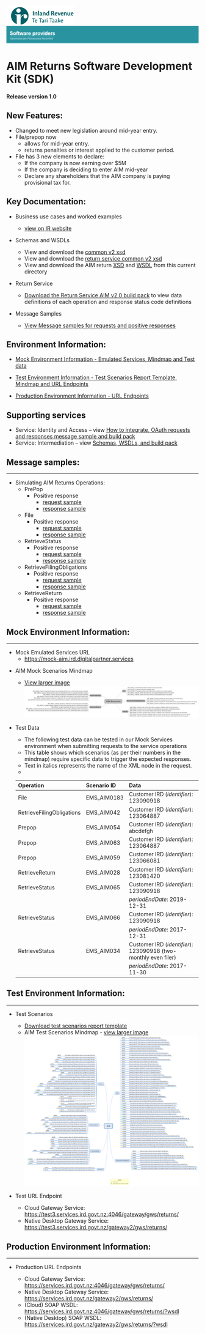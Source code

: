 ![IRD logo](../Images/IRlogo.gif)
![Software Dev](../Images/SoftwareDev.png)

# AIM Returns Software Development Kit (SDK)

#### Release version 1.0

## New Features:

* Changed to meet new legislation around mid-year entry. 
* File/prepop now 
	* allows for mid-year entry.
	* returns penalties or interest applied to the customer period. 
* File has 3 new elements to declare:
	* If the company is now earning over $5M 
	* If the company is deciding to enter AIM mid-year 
	* Declare any shareholders that the AIM company is paying provisional tax for.

## Key Documentation:

- Business use cases and worked examples
	- [view on IR website](https://www.classic.ird.govt.nz/resources/5/0/50d56274-2a12-46ac-a9e3-a4a84d3f47bc/aim-business-use-cases-worked-examples.pdf)
	
- Schemas and WSDLs
	- View and download the [common v2 xsd](../Schema%20-%20Common/)
	- View and download the [return service common v2 xsd](../Service%20-%20XSD)
	- View and download the AIM return [XSD](ReturnAIM.v2.xsd) and [WSDL](ReturnsAIMDevWsdl.v2.wsdl) from this current directory
	
- Return Service 
	- [Download the Return Service AIM v2.0 build pack](../Service%20-%20Return/Latest/Gateway%20Services%20Build%20Pack%20-%20Return%20Service%20-%20AIM%20-%20V2.0.pdf) to view data definitions of each operation and response status code definitions

- Message Samples
    - [View Message samples for requests and positive responses](#message-samples)		
	
## Environment Information: 

- [Mock Environment Information - Emulated Services, Mindmap and Test data](#mock-environment-information)
	
- [Test Environment Information - Test Scenarios Report Template, Mindmap and URL Endpoints](#test-environment-information)

- [Production Environment Information - URL Endpoints](#Production-Environment-Information)	
	
## Supporting services

* Service: Identity and Access – view [How to integrate, OAuth requests and responses message sample and build pack](../Service%20-%20Identity%20and%20Access/Latest/) 
* Service: Intermediation – view [Schemas, WSDLs, and build pack](../Service%20-%20Intermediation/)

## Message samples:
-----------------

- Simulating AIM Returns Operations:
    - PrePop
        - Positive response
            - [request sample](sample%20messages/body-aim-returnprepop-request.xml)
            - [response sample](sample%20messages/body-aim-returnprepop-response.xml)
    - File
        - Positive response
            - [request sample](sample%20messages/body-aim-returnfile-request.xml)
            - [response sample](sample%20messages/body-aim-returnfile-response.xml)
    - RetrieveStatus
        - Positive response
            - [request sample](sample%20messages/body-aim-returnstatus-request.xml)
            - [response sample](sample%20messages/body-aim-returnstatus-response.xml)
    - RetrieveFilingObligations
        - Positive response
            - [request sample](sample%20messages/body-aim-filingobligation-request.xml)
            - [response sample](sample%20messages/body-aim-filingobligation-response.xml)
    - RetrieveReturn
        - Positive response
            - [request sample](sample%20messages/body-aim-retrievereturn-request.xml)
            - [response sample](sample%20messages/body-aim-retrievereturn-response.xml)

## Mock Environment Information:
-----------------

* Mock Emulated Services URL
	* https://mock-aim.ird.digitalpartner.services

- AIM Mock Scenarios Mindmap
	- [View larger image](images/AIM_Mock_Scenarios_Mindmap.png)
	![Mock Scenarios](images/AIM_Mock_Scenarios_Mindmap.png) 

- Test Data
	- The following test data can be tested in our Mock Services environment when submitting requests to the service operations
	- This table shows which scenarios (as per their numbers in the mindmap) require specific data to trigger the expected responses. 
	- Text in italics represents the name of the XML node in the request.
	-
	
	Operation | Scenario ID | Data
	--- | --- | ---
	File | EMS_AIM0183 | Customer IRD (*identifier*): 123090918
	RetrieveFilingObligations | EMS_AIM042 | Customer IRD (*identifier*): 123064887 
	Prepop | EMS_AIM054 | Customer IRD (*identifier*): abcdefgh 
	Prepop | EMS_AIM063 | Customer IRD (*identifier*): 123064887 
	Prepop | EMS_AIM059 | Customer IRD (*identifier*): 123066081 
	RetrieveReturn | EMS_AIM028 | Customer IRD (*identifier*): 123081420 
	RetrieveStatus | EMS_AIM065 | Customer IRD (*identifier*): 123090918 
	 | | | *periodEndDate*: 2019-12-31 
	RetrieveStatus | EMS_AIM066 | Customer IRD (*identifier*): 123090918
	 | | | *periodEndDate*: 2017-12-31 
	RetrieveStatus | EMS_AIM034 | Customer IRD (*identifier*): 123090918 (two-monthly even filer)
	 | | | *periodEndDate*: 2017-11-30 

## Test Environment Information:
-----------------

* Test Scenarios
	- [Download test scenarios report template](AIM%20-%20Return%20Sevice%20-%20Test%20Report%20Template.docx)
	- AIM Test Scenarios Mindmap - [view larger image](images/AIM_v2_Test_Scenarios_Mindmap.png)
	![Test Scenarios](images/AIM_v2_Test_Scenarios_Mindmap.png)

* Test URL Endpoint
	* Cloud Gateway Service: https://test3.services.ird.govt.nz:4046/gateway/gws/returns/
	* Native Desktop Gateway Service: https://test3.services.ird.govt.nz/gateway2/gws/returns/

## Production Environment Information:
-----------------

* Production URL Endpoints

	- Cloud Gateway Service: https://services.ird.govt.nz:4046/gateway/gws/returns/
	- Native Desktop Gateway Service: https://services.ird.govt.nz/gateway2/gws/returns/
	- (Cloud) SOAP WSDL: https://services.ird.govt.nz:4046/gateway/gws/returns/?wsdl
	- (Native Desktop) SOAP WSDL: https://services.ird.govt.nz/gateway2/gws/returns/?wsdl
